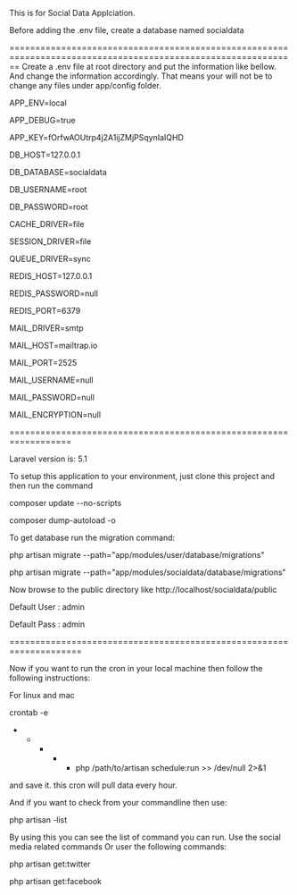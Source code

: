 This is for Social Data Applciation.

Before adding the .env file, create a database named socialdata

==============================================================================================================
Create a .env file at root directory and put the information like bellow. And change the information accordingly. That means your will not be to change any files under app/config folder.

APP_ENV=local

APP_DEBUG=true

APP_KEY=fOrfwAOUtrp4j2A1ijZMjPSqynIaIQHD


DB_HOST=127.0.0.1

DB_DATABASE=socialdata

DB_USERNAME=root

DB_PASSWORD=root


CACHE_DRIVER=file

SESSION_DRIVER=file

QUEUE_DRIVER=sync


REDIS_HOST=127.0.0.1

REDIS_PASSWORD=null

REDIS_PORT=6379


MAIL_DRIVER=smtp

MAIL_HOST=mailtrap.io

MAIL_PORT=2525

MAIL_USERNAME=null

MAIL_PASSWORD=null

MAIL_ENCRYPTION=null

 
==================================================================

Laravel version is: 5.1

To setup this application to your environment, just clone this project and then run the command

composer update --no-scripts

composer dump-autoload -o


To get database run the migration command:

php artisan migrate --path="app/modules/user/database/migrations"

php artisan migrate --path="app/modules/socialdata/database/migrations"

Now browse to the public directory like http://localhost/socialdata/public

Default User : admin

Default Pass : admin


====================================================================

Now if you want to run the cron in your local machine then follow the following instructions:

For linux and mac

crontab -e

* * * * * php /path/to/artisan schedule:run >> /dev/null 2>&1

and save it. this cron will pull data every hour.


And if you want to check from your commandline then use:

php artisan -list

By using this you can see the list of command you can run. Use the social media related commands Or user the following commands:


php artisan get:twitter

php artisan get:facebook




